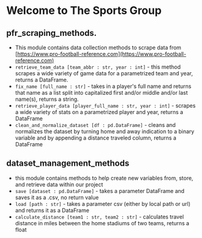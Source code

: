 # Welcome to The Sports Group


<!-- 
## Commands

* `mkdocs new [dir-name]` - Create a new project.
* `mkdocs serve` - Start the live-reloading docs server.
* `mkdocs build` - Build the documentation site.
* `mkdocs -h` - Print help message and exit. -->

## pfr_scraping_methods.

* This module contains data collection methods to scrape data from [https://www.pro-football-reference.com](https://www.pro-football-reference.com)
* `retrieve_team_data [team_abbr : str, year : int]` - this method scrapes a wide variety of game data for a parametrized team and year, returns a DataFrame.
* `fix_name [full_name : str]` - takes in a player's full name and returns that name as a list split into capitalized first and/or middle and/or last name(s), returns a string.
* `retrieve_player_data [player_full_name : str, year : int]` - scrapes a wide variety of stats on a parametrized player and year, returns a DataFrame
* `clean_and_normalize_dataset [df : pd.DataFrame]` - cleans and normalizes the dataset by turning home and away indication to a binary variable and by appending a distance traveled column, returns a DataFrame


## dataset_management_methods

* this module contains methods to help create new variables from, store, and retrieve data within our project
* `save [dataset : pd.DataFrame]` - takes a parameter DataFrame and saves it as a .csv, no return value
* `load [path : str]` - takes a parameter csv (either by local path or url) and returns it as a DataFrame
* `calculate_distance [team1 : str, team2 : str]` - calculates travel distance in miles between the home stadiums of two teams, returns a float



<!-- ## Project layout

    mkdocs.yml    # The configuration file.
    docs/
        index.md  # The documentation homepage.
        ...       # Other markdown pages, images and other files. -->



<!-- ::: workspaces/sports-group/dataset_management_methods.py -->
  